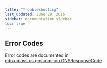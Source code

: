 ```yaml
---
title: "Troubleshooting"
last_updated: June 29, 2016
sidebar: documentation_sidebar
toc: true
---
```


## Error Codes
Error codes are documented in [edu.umass.cs.gnscommon.GNSResponseCode](https://github.com/MobilityFirst/GNS/blob/master/src/edu/umass/cs/gnscommon/GNSResponseCode.java)

